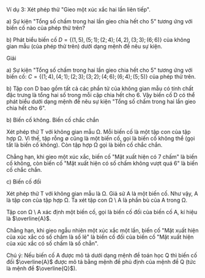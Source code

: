 Ví dụ 3: Xét phép thử "Gieo một xúc xắc hai lần liên tiếp".

a) Sự kiện "Tổng số chấm trong hai lần gieo chia hết cho 5" tương ứng với biến cố nào của phép thử trên?

b) Phát biểu biến cố
$D = \{(1 , 5), (5 ; 1); (2 ; 4); (4 , 2), (3 ; 3); (6 ; 6)\}$
của không gian mẫu (của phép thử trên) dưới dạng mệnh đề nêu sự kiện.

Giải

a) Sự kiện "Tổng số chấm trong hai lần gieo chia hết cho 5" tương ứng với biến cố:
$C = \{(1 ; 4), (4 ; 1); (2 ; 3); (3 ; 2); (4 ; 6); (6 ; 4); (5 ; 5)\}$
của phép thử trên.

b) Tập con D bao gồm tất cả các phần tử của không gian mẫu có tính chất đặc trưng là tổng hai số trong mỗi cặp chia hết cho 6. Vậy biến cố D có thể phát biểu dưới dạng mệnh đề nêu sự kiện "Tổng số chấm trong hai lần gieo chia hết cho 6".

b) Biến cố không. Biến cố chắc chắn

Xét phép thử T với không gian mẫu Ω. Mỗi biến cố là một tập con của tập hợp Ω. Vì thế, tập rỗng ∅ cũng là một biến cố, gọi là biến cố không thể (gọi tắt là biến cố không). Còn tập hợp Ω gọi là biến cố chắc chắn.

Chẳng hạn, khi gieo một xúc xắc, biến cố "Mặt xuất hiện có 7 chấm" là biến cố không, còn biến cố "Mặt xuất hiện có số chấm không vượt quá 6" là biến cố chắc chắn.

c) Biến cố đối

Xét phép thử T với không gian mẫu là Ω. Giả sử A là một biến cố. Như vậy, A là tập con của tập hợp Ω. Ta xét tập con Ω \ A là phần bù của A trong Ω.

Tập con Ω \ A xác định một biến cố, gọi là biến cố đối của biến cố A, kí hiệu là $\overline{A}$.

Chẳng hạn, khi gieo ngẫu nhiên một xúc xắc một lần, biến cố "Mặt xuất hiện của xúc xắc có số chấm là số lẻ" là biến cố đối của biến cố "Mặt xuất hiện của xúc xắc có số chấm là số chẵn".

Chú ý: Nếu biến cố A được mô tả dưới dạng mệnh đề toán học Q thì biến cố đối $\overline{A}$ được mô tả bằng mệnh đề phủ định của mệnh đề Q (tức là mệnh đề $\overline{Q}$).